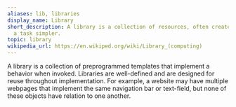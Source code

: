 ```yaml
---
aliases: lib, libraries
display_name: Library
short_description: A library is a collection of resources, often created to make programming
  a task simpler.
topic: library
wikipedia_url: https://en.wikiped.org/wiki/Library_(computing)
---
```

A library is a collection of preprogrammed templates that implement a behavior when invoked. Libraries are well-defined and are designed for reuse throughout implementation. For example, a website may have multiple webpages that implement the same navigation bar or text-field, but none of these objects have relation to one another.
